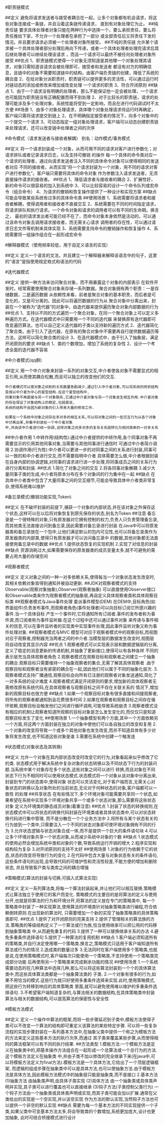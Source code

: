 #职责链模式

##定义
    避免将请求发送者与接受者耦合在一起，让多个对象都有机会请求，将这些对象连接成一条链，并且沿着这条链传递请求，
    直到有对象处理它为止。
##纯责任链
    要求具体处理者对象只能在两种行为中选择一个，要么承担责任，要么将责任推给下家，不允许一个处理者在承担了一部分
    或全部责任后又将责任下发的情况。并且要求请求必须被一个处理者对象所接受。
##不纯的责任链
    允许某个请求被一个具体处理者部分处理后再向下传递，或者一个具体处理者处理完请求后其后继处理者可以继续处理该请求
    ，而且一个请求可以最终不被任何处理者对象所接受
##优点
    1、职责链模式使得一个对象无须知道是其他哪一个对象处理其请求，对象只需知道该请求会被处理即可，接受者和发送者
    都没有对方的明确信息，且链中的对象不需要知道链中的结构，由客户端负责链的创建，降低了系统的耦合度
    2、在给对象分派职责时，职责链可以提供更多的灵活性，可以通过运行时对链动态的添加或修改来增加或改变处理
    一个请求的职责
    3、符合开闭原则
##缺点 
    1、由于一个请求没有明确的处理者，那么不能保证他一定会被处理，一个请求也可能因为职责链没有正确配置而得不到处理
    2、对于比较长的职责链，请求的处理可能涉及多个处理对象，系统性能将受到一定影响，而且在进行代码调试时不太方便
##场景
    1、由多个对象处理请求，具体哪个对象处理请求待运行时再确定，客户端只需将请求提交到链上
    2、在不明确指定接受者的情况下，向多个对象中的一个提交一个请求
    3、可动态指定一组对象处理请求，客户端可以动态创建职责链来处理请求，还可以改变链中处理者之间的次序

#命令模式（请求发送者与接收者解耦） 别名：动作模式/事务模式

##定义
    将一个请求封装成一个对象，从而可用不同的请求对客户进行参数化；对请求排队或者记录请求日志，以及支持可撤销
    的操作
    每一个具体的命令类对应一个请求的处理者，通过向请求发送者注入不同的具体命令对象可以使得相同的发送者对应
    不同的接收者，从而实现“将一个请求封装为一个对象，用不同的请求对客户进行参数化”。客户端只需要将具体的命令对象
    作为参数注入请求发送者，无须直接操作请求的接收者。
##优点
    1、降低请求者与接收者的耦合
    2、扩展性好，新的命令可以很容易的加入到系统中
    3、可以比较容易的设计一个命令队列或宏命令（组合命令）
    4、为请求的撤销和恢复操作提供了一种设计和实现方案
##缺点
    可能会导致某些系统有过多的具体命令类
##使用场景
    1、系统需要将请求者和接收者解耦，使得调用者和接收者不直接交互
    2、系统需要在不同的时间指定请求，将请求排队和执行请求。一个命令对象和请求的调用者可以有不同的生命期。换言之，
    最初的请求发出者可能已经不在了，而命令对象本身依然是活动的，可以通过该命令对象去调用请求接收者，而无需关心请求
    调用者的存在性，可以通过请求日志文件等机制来具体实现
    3、系统需要支持命令的撤销操作和恢复操作
    4、系统需要将一组操作组合在一起形成宏命令
 
#解释器模式（使用频率较低，用于自定义语言的实现）

##定义 
    定义一个语言的文法，并且建立一个解释器来解释该语言中的句子，这里的“语言”是指使用规定格式和语法的代码

#迭代器模式

##定义
    提供一种方法来访问聚合对象，而不用暴露这个对象的内部表示
    在软件开发时，经常需要使用聚合对象来存储一系列数据。聚合对象拥有两个职责：一是存储数据，二是遍历数据
    从依赖性来看，前者是聚合对象的基本职责，而后者是可变化的，又是可分离的。因此可以将遍历数据的行为从
    聚合对象中分离出来，封装在一个被称为“迭代器”的对象中，由迭代器来提供遍历聚合对象内部数据的行为
##优点
    1、支持以不同的方式遍历一个聚合对象，在同一个聚合对象上可以定义多种遍历方式。在迭代器模式中只需要用一个不同的迭代器
    来替换原有迭代器即可改变遍历算法，也可以自己定义迭代器的子类以支持新的遍历方式
    2、迭代器简化了聚合类。由于引入了迭代器，在原有的聚合对象中不需要再自行提供数据遍历等方法，这样可以简化聚合类的设计
    3、在迭代器模式中，由于引入了抽象层，满足开闭原则的要求
##缺点
    1、类的个数增加，增加了系统的复杂性
    2、设计一个考虑全面的迭代器不容易
    
#中介者模式(qq群)

##定义
    用一个中介对象来封装一系列的对象交互,中介者使各对象不需要显式的相互引用,从而使其耦合松散,而且可以独立的改变他们的交互.
    
    中介者模式可以使对象之间到的关系数量急剧减少,通过引入中介者对象,可以将系统的网状结构变成以中介者为中心的星型结构.在这个星型结构中,
    同事对象不再直接与另一个对象联系,它通过中介者对象与另一个对象发生相互作用.中介者对象的存在保证了对象结构上的稳定,也就是说,
    系统的结构不会因为新对象的引入带来大量的修改工作.
    
    如果在一个系统中对象之间存在多对多的相互关系,可以将对象之间的一些交互行为从各个对象中分离出来,并集中封装在一个中介者对象
    中,并由该中介者进行统一协调,这样对象之间多对多的复杂关系就转化为相对简单的一对多关系
##中介者作用
    1.中转作用(结构性):通过中介者提供的中转作用,各个同事对象不再需要显示的引用其他同事对象,当需要与其他同事进行通信时
    可通过中介者简介调用
    2.协调作用(行为性):中介者可以更进一步的对同事之间的关系进行封装,同事可以一致的和中介者进行交互,而不需要指明中介者
    具体需要怎么做,中介者根据封装在自身内部的协调逻辑,对同事的请求进行进一步处理,将同事成员之间的关系行为进行分离和封装.
##优点
    1.简化了对象之间的交互
    2.将各同事对象解耦
    3.减少大量同事子类的生成,中介者将原本分布在多个对象间的行为集中在一起
##缺点
    在具体中介者类中包含了大量同事之间的交互细节,可能会导致具体中介者类非常复杂,使得系统难以维护
    
#备忘录模式(撤销功能实现,Token)

##定义
    在不破坏封装的前提下,捕获一个对象的内部状态,并在该对象之外保存这个状态,这样可以在以后将对象恢复到原先保存的状态,别名为Token
##注意
    备忘录是一个很特殊的对象,只有原发器对它拥有控制的权力,负责人只负责管理备忘录,而其他类无法直接访问到备忘录,因此需要对备忘录进行封装
    在Java中可以将原发器类和备忘录放在一个包中,让他们满足默认的包内可见性,也可以将备忘录类作为原发器类的内部类,使得只有原发器才可以访问备忘录中
    的数据,其他对象都无法直接使用备忘录中的数据
##优点
    1.提供状态恢复的实现机制
    2.实现了对信息的封装
##缺点
    资源消耗过大,如果需要保存的原发器类的成员变量太多,就不可避免的需要占用大量的存储空间
    
#观察者模式

##定义
    定义对象之间的一种一对多依赖关系,使得每当一个对象状态发生改变时,其相关依赖对象皆得到通知并被自动更新.
##JDK对观察者模式的支持
    Observable(观察对象抽象),Observer(观察者抽象)
    可以直接使用Observer接口和Observable类来作为观察者模式的抽象层,再自定义具体观察者类和具体观察目标类
##观察者模式与Java事件处理
    委派事件模型(DEM)
    在DEM中,目标角色(如界面组件)负责发布事件,而观察者角色(事件处理者)可以向目标订阅它所感兴趣的事件.当一个具体目标
    产生一个事件时,它将通知所有订阅者.事件的发布者称为事件源,而订阅者称为事件监听器.在这个过程中还可以通过事件对象
    来传递与事件相关的信息,可以在事件监听者的实现类中实现事件处理,因此事件监听对象又称为事件处理对象.
##观察者模式与MVC
    模型可对应于观察者模式中的观察目标,而视图对应于观察者,控制器充当两者之间的中介者.当模型层的数据发生改变时,视图层
    将自动改变其显示内容
##优点
    1.观察者模式可以实现表示层和数据逻辑层的分离,定义了稳定的消息更新的传递机制,并抽象了更新接口,使得可以有各种各样
    不同的表示层充当具体观察者角色
    2.观察者模式在观察目标和观察者之间建立一个抽象的耦合.观察目标只需要维持一个抽象观察者的集合,无需了解其具体观察者
    .由于观察目标和观察者没有紧密的耦合在一起,因此他们可以属于不同的抽象化层次.
    3.观察者模式支持广播通信,观察目标会向所有已注册的观察者对象发送通知,简化了一对多系统的设计难度
    4.观察者模式满足开闭原则的要求,增加新的具体观察者无需修改原有系统代码,在具体观察者与观察目标之间不存在关联关系的
    情况下,增加新的观察目标也很方便
##缺点
    1.如果一个观察目标对象有很多直接和间接观察者,将所有的观察者都通知到会花费很多时间
    2.如果在观察者和观察目标之间存在循环依赖,观察目标会触发他们之间进行循环调用,可能导致系统崩溃
    3.观察者模式没有相应的机制让观察者知道所观察的目标对象是怎么发生变化的,而仅仅只是知道观察目标发生了变化
##使用场景
    1.一个抽象模型有两个方面,其中一个方面依赖另一个方面,将这两个方面封装在独立的对象中使他们可以各自独立的改变和复用
    2.一个对象的改变将导致一个或多个其他对象也发生改变,而并不知道具体有多少对象将发生改变,也不知道这些对象是谁
    3.需要在系统中创建一个触发连
    
#状态模式(对象状态及其转换)

##定义
    允许一个对象在其内部状态改变时改变它的行为,对象看起来似乎修改了它的类.
    状态模式用于解决系统中复杂对象的状态转换以及不同状态下行为的封装问题.当系统中某个对象存在多个状态,这些对象之间可以进行
    转换,而且对象在不同状态下行为不相同时可以使用状态模式.状态模式将一个对象从该对象中分离出来,封装到专门的状态类中,使得对象
    状态可以灵活变化,对于客户端而言,无需关心对象状态的转换以及对象所处的当前状态,无论对于何种状态的对象,客户端都可以一致性
    的处理
##共享状态
    在有些情况下,多个环境对象可能需要共享同一个状态,如果希望在系统中实现多个环境对象共享一个或多个状态对象,那么需要将这些状态对象
    定义为环境类的静态成员对象(着重注意)
##优点
    1.封装了状态的转换规则,在状态模式中可以将状态的转换代码封装在环境类或者具体状态类中,可以对状态转换代码进行集中管理,
    而不是分散在一个个业务方法中
    2.将所有与某个状态有关的行为放到一个类中,只需要注入一个不同的状态对象即可使环境对象拥有不同的行为
    3.允许状态逻辑与状态对象合成一体,而不是提供一个巨大的条件语句块
    4.可以让多个环境对象共享一个状态对象,从而减少系统中对象的个数
##缺点
    1.状态模式的使用必然会增加系统中类和对象的个数,导致系统运行开销的增大
    2.程序实现和结构较为复杂
    3.对开闭原则的支持不太好
##使用场景
    1.对象的行为依赖于它的状态,状态的改变将导致行为的变化
    2.在代码中包含大量与对象状态有关的条件语句,这些条件语句的出现,会导致代码的可维护性和灵活性较差,不能方便的增加和删除状态,
    并且导致客户类与类库之间的耦合增强 
    
#策略模式(算法的封装与切换,可插入式算法实现)

##定义
    定义一系列算法类,将每一个算法封装起来,并让他们可以相互替换.策略模式让算法独立于使用它的客户而变化.
    策略模式的主要目的是将算法的定义与使用分开,也就是将算法的行为和环境分开,将算法的定义放在专门的策略类中,
    每一个策略类中封装了一种实现算法,使用算法的环境类针对抽象策略类进行编程,符合依赖倒转原则.在出现新的算法时,
    只需要增加一个新的实现了抽象策略类的具体策略类即可.
##优点
    1.提供了对开闭原则的完美支持
    2.提供了管理相关的算法族的方法.策略类的等级结构定义了一个算法或行为族,恰当使用继承可以把公用的代码移到抽象策略类
    中,从而避免重复的代码
    3.提供了一种可以替换继承关系的办法
    4.避免多重条件选择语句
    5.提供了一种算法的复用机制
##缺点
    1.客户端必须知道所有的策略类,并自行决定使用哪一个策略类.换言之,策略模式只适用于客户端知道所有算法或行为的情况
    2.造成类的数量过多
    3.无法同时在客户端使用多个策略类,也就是说,在使用策略模式时,客户端每次只能使用一个策略类,不支持使用一个策略类完成部分功能
    后再使用另一个策略类来完成剩余功能的情况
##使用场景
    1.一个系统需要动态的在几种算法中选择几种,那么可以将这些算法封装到一个个的具体算法类中,而这些具体算法类都是一个抽象算法类的
    子类.
    2.一个对象有很多的行为,如果不用恰当的模式.这些行为就只好使用多重条件选择来实现.此时,使用策略模式,把这些行为转移到响应的具体策略类
    里面,就可以避免使用难以维护的多重条件选择语句.
    3.不希望客户端知道复杂的,与算法相关的数据结构,在具体策略类中封装算法与相关的数据结构,可以提高算法的保密性与安全性
    
#模板方法模式

##定义
    定义一个操作中算法的框架,而将一些步骤延迟到子类中,模板方法使得子类可以不改变一个算法的结构即可重定义该算法的某些特定步骤.
    可以将一些复杂流程的实现步骤封装在一系列基本方法中,在抽象父类中提供一个称之为模板方法的方法来定义这些基本方法的执行次序,而通过
    其子类来覆盖某些步骤,从而使得相同的算法框架可以有不同的执行结果.
##方法类型
    1.模板方法:一个模板方法是定义在抽象类中的,把基本操作方法组合在一起形成一个总算法或一个总行为的方法.这个模板方法定义在抽象类
    中,并由子类不加以修改的完全继承下来(在java中,可以将模板方法定义为final方法).模板方法是一个具体方法,它给出了一个顶层逻辑框架,
    而逻辑的组成步骤在抽象类中可以是具体方法,也可以使抽象方法.由于模板方法是具体方法,因此模板方法模式中的抽象层只能是抽象类,而不是接口
    2.基本方法
    (1)抽象方法
        由抽象类声明,由具体子类实现
    (2)具体方法
        由一个抽象类或具体类声明并实现,其子类可以进行覆盖也可以直接继承
    (3)钩子方法(子类控制父类行为)
        一个钩子方法由一个抽象类或具体类声明或实现,而其子类可能会加以扩展.通常在父类给出的实现是一个空实现,并以该空实现
        作为方法的默认实现,当然钩子方法也可以提供一个非空的默认实现
##缺点
    需要为每一个基本方法的不同实现提供一个子类,如果父类中可变基本方法太多,将会导致类的个数增加,系统更加庞大,设计也更加抽象,
    此时可结合桥接模式进行设计
    

     
    
    
    
    
    
    
    
    
    
    
    
    
    
    
    
    
    
    
    
    
    
    
    